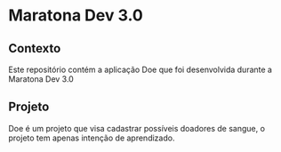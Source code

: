 # Maratona Dev 3.0

## Contexto
Este repositório contém a aplicação Doe que foi desenvolvida durante a Maratona Dev 3.0

## Projeto
Doe é um projeto que visa cadastrar possíveis doadores de sangue, o projeto tem apenas intenção de aprendizado.
